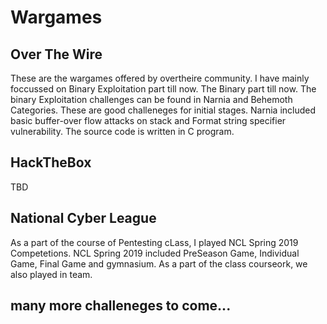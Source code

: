 # Wargames

## Over The Wire 

These are the wargames offered by overtheire community. I have mainly foccussed on Binary Exploitation part till now. The Binary part till 
now. The binary Exploitation challenges can be found in Narnia and Behemoth Categories. These are good challeneges for initial stages.
Narnia included basic buffer-over flow attacks on stack and Format string specifier vulnerability. The source code is written in C program. 

## HackTheBox
TBD

## National Cyber League
As a part of the course of Pentesting cLass, I played NCL Spring 2019 Competetions. NCL Spring 2019 included PreSeason Game, Individual Game, 
Final Game and gymnasium. As a part of the class courseork, we also played in team. 

## many more challeneges to come...
